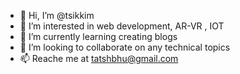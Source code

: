 - 👋 Hi, I’m @tsikkim
- 👀 I’m interested in web development, AR-VR , IOT
- 🌱 I’m currently learning creating blogs
- 💞️ I’m looking to collaborate on any technical topics 
- 📫 Reache me at tatshbhu@gmail.com 

<!---
Hello World is the basic thing to understand 
--->
